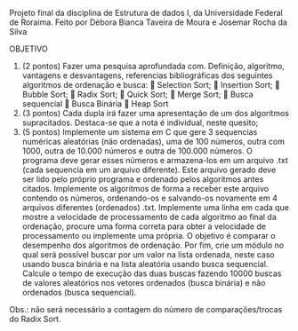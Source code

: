 Projeto final da disciplina de Estrutura de dados I, da Universidade Federal de Roraima.
Feito por Débora Bianca Taveira de Moura e Josemar Rocha da Silva

OBJETIVO
1) (2 pontos) Fazer uma pesquisa aprofundada com. Definição, algoritmo, vantagens e desvantagens, referencias bibliográficas dos seguintes algoritmos de ordenação e busca:
 Selection Sort;
 Insertion Sort;
 Bubble Sort;
 Radix Sort;
 Quick Sort;
 Merge Sort;
 Busca sequencial
 Busca Binária
 Heap Sort
2) (3 pontos) Cada dupla irá fazer uma apresentação de um dos algoritmos supracitados.
Destaca-se que a nota é individual, neste quesito;
3) (5 pontos) Implemente um sistema em C que gere 3 sequencias numéricas aleatórias (não ordenadas), uma de 100 números, outra com 1000, outra de 10.000 números e outra de 100.000 números. O programa deve gerar esses números e armazena-los em um arquivo .txt (cada sequencia em um arquivo diferente).
Este arquivo gerado deve ser lido pelo próprio programa e ordenado pelos algoritmos antes citados. Implemente os algoritmos de forma a receber este arquivo contendo os números, ordenando-os e salvando-os novamente em 4 arquivos diferentes (ordenados) .txt. Implemente uma linha em cada que mostre a velocidade de processamento de cada algoritmo ao final da ordenação, procure uma forma correta para obter a velocidade de processamento ou implemente uma própria.
O objetivo é comparar o desempenho dos algoritmos de ordenação. Por fim, crie um módulo no qual será possível buscar por um valor na lista ordenada, neste caso usando busca binária e na lista aleatória usando busca sequencial. Calcule o tempo de execução das duas buscas fazendo 10000 buscas de valores aleatórios nos vetores ordenados (busca binária) e não ordenados (busca sequencial).

Obs.: não será necessário a contagem do número de comparações/trocas do Radix Sort.
